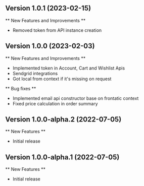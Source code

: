
## Version 1.0.1 (2023-02-15)

** New Features and Improvements **

- Removed token from API instance creation

## Version 1.0.0 (2023-02-03)

** New Features and Improvements **

- Implemented token in Account, Cart and Wishlist Apis
- Sendgrid integrations
- Got local from context if it's missing on request

** Bug fixes **
- Implemented email api constructor base on frontatic context
- Fixed price calculation in order summary

## Version 1.0.0-alpha.2 (2022-07-05)

** New Features **

- Initial release

## Version 1.0.0-alpha.1 (2022-07-05)

** New Features **

- Initial release

